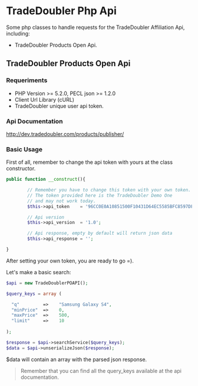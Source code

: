 TradeDoubler Php Api
============

Some php classes to handle requests for the TradeDoubler Affiliation Api, including:
- TradeDoubler Products Open Api.

TradeDoubler Products Open Api
--------------

### Requeriments
- PHP Version >= 5.2.0, PECL json >= 1.2.0
- Client Url Library (cURL)
- TradeDoubler unique user api token.

### Api Documentation
http://dev.tradedoubler.com/products/publisher/

### Basic Usage

First of all, remember to change the api token with yours at the class constructor.
```php
public function __construct(){

		// Remember you have to change this token with your own token.
		// The token provided here is the TradeDoubler Demo One 
		// and may not work today.
		$this->api_token 	= '96CC0E0A10851500F10431D64EC5585BFC8597DF';

		// Api version
		$this->api_version 	= '1.0';

		// Api response, empty by default will return json data
		$this->api_response = '';

}
```
After setting your own token, you are ready to go =).

Let's make a basic search:

```php
$api = new TradeDoublerPOAPI();

$query_keys = array (

  "q"         =>    "Samsung Galaxy S4",
  "minPrice"  =>    0,
  "maxPrice"  =>    500,
  "limit"     =>    10
  
);

$response = $api->searchService($query_keys);
$data = $api->unserializeJson($response);
```
$data will contain an array with the parsed json response.

> Remember that you can find all the query_keys available at the api documentation.
